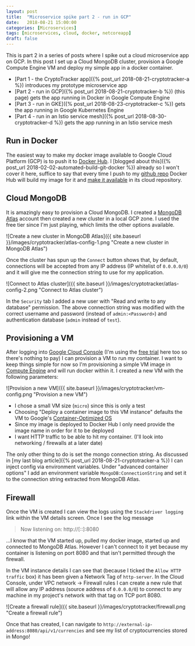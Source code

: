 ```yaml
---
layout: post
title:  "Microservice spike part 2 - run in GCP"
date:   2018-08-21 15:00:00
categories: [Microservices]
tags: [microservices, cloud, docker, netcoreapp]
draft: false
---
```


This is part 2 in a series of posts where I spike out a cloud microservice app on GCP. In this post I set up a Cloud MongoDB cluster, provision a Google Compute Engine VM and deploy my simple app in a docker container.

* [Part 1 - the CryptoTracker app]({% post_url 2018-08-21-cryptotracker-a %}) introduces my prototype microservice app
* [Part 2 - run in GCP]({% post_url 2018-08-21-cryptotracker-b %}) (this page) gets the app running in Docker in Google Compute Engine
* [Part 3 - run in GKE]({% post_url 2018-08-23-cryptotracker-c %}) gets the app running in Google Kubernetes Engine
* [Part 4 - run in an Istio service mesh]({% post_url 2018-08-30-cryptotracker-d %}) gets the app running in an Istio service mesh



## Run in Docker

The easiest way to make my docker image available to Google Cloud Platform (GCP) is to push it to [Docker Hub](https://docs.docker.com/docker-hub/). I [blogged about this]({% post_url 2018-02-02-automated-build-git-docker %}) already so I won't cover it here, suffice to say that every time I push to my [github repo](https://github.com/MorganPeat/CryptoTracker) Docker Hub will build my image for it and [make it available](https://hub.docker.com/r/morganpeat/cryptotracker/) in its cloud repository.



## Cloud MongoDB

It is amazingly easy to provision a Cloud MongoDB. I created a [MongoDB Atlas](https://www.mongodb.com/cloud/atlas) account then created a new cluster in a local GCP zone. I used the free tier since I'm just playing, which limits the other options available.

![Create a new cluster in MongoDB Atlas]({{ site.baseurl }}/images/cryptotracker/atlas-config-1.png "Create a new cluster in MongoDB Atlas")

Once the cluster has spun up the `Connect` button shows that, by default, connections will be accepted from any IP address (IP whitelist of `0.0.0.0/0`) and it will give me the connection string to use for my application.

![Connect to Atlas cluster]({{ site.baseurl }}/images/cryptotracker/atlas-config-2.png "Connect to Atlas cluster")

In the `Security` tab I added a new user with "Read and write to any database" permission. The above connection string was modified with the correct username and password (instead of `admin:<Password>`) and authentication database (`admin` instead of `test`).  



## Provisioning a VM

After logging into [Google Cloud Console](https://console.cloud.google.com) (I'm using the [free trial](https://cloud.google.com/free/) here too so there's nothing to pay) I can provision a VM to run my container.    I want to keep things simple for now so I'm provisioning a simple VM image in [Compute Engine](https://cloud.google.com/compute/docs/containers/) and will run docker within it.  I created a new VM with the following parameters:

![Provision a new VM]({{ site.baseurl }}/images/cryptotracker/vm-config.png "Provision a new VM")

* I chose a small VM size (`micro`) since this is only a test
* Choosing "Deploy a container image to this VM instance" defaults the VM to Google's [Container-Optimized OS](https://cloud.google.com/container-optimized-os/docs/concepts/features-and-benefits)
* Since my image is deployed to Docker Hub I only need provide the image name in order for it to be deployed
* I want HTTP traffic to be able to hit my container. (I'll look into networking / firewalls at a later date)

The only other thing to do is set the mongo connection string. As discussed in [my last blog article]({% post_url 2018-08-21-cryptotracker-a %}) I can inject config via environment variables. Under "advanced container options" I add an environment variable `MongoDB:ConnectionString` and set it to the connection string extracted from MongoDB Atlas.


## Firewall

Once the VM is created I can view the logs using the `Stackdriver logging` link within the VM details screen. Once I see the log message
> Now listening on: http://[::]:8080

...I know that the VM started up, pulled my docker image, started up and connected to MongoDB Atlas. However I can't connect to it yet because my container is listening on port 8080 and that isn't permitted through the firewall.  

In the VM instance details I can see that (because I ticked the `Allow HTTP traffic` box) it has been given a Network Tag of `http-server`. In the Cloud Console, under VPC network -> Firewall rules I can create a new rule that will allow any IP address (source address of `0.0.0.0/0`) to connect to any machine in my project's network with that tag on TCP port 8080.

![Create a firewall rule]({{ site.baseurl }}/images/cryptotracker/firewall.png "Create a firewall rule")

Once that has created, I can navigate to `http://external-ip-address:8080/api/v1/currencies` and see my list of cryptocurrencies stored in Mongo!
